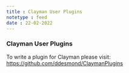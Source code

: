```yaml
---
title : Clayman User Plugins
notetype : feed
date : 22-02-2022
---
```

### Clayman User Plugins



To write a plugin for Clayman please visit:
https://github.com/ddesmond/ClaymanPlugins
